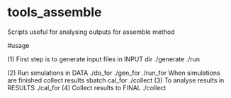 # tools_assemble
Scripts useful for analysing outputs for assemble method 

#usage

(1) First step is to generate input files in INPUT dir
    ./generate
    ./run
    
(2) Run simulations in DATA
    ./do_for
    ./gen_for
    ./run_for
    When simulations are finished collect results
    sbatch cal_for
    ./collect
(3) To analyse results in RESULTS
    ./cal_for
(4) Collect results to FINAL
    ./collect